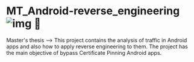# MT_Android-reverse_engineering  ![img](https://img.shields.io/badge/buhohacker-MT%20Android-blue) 🦉
Master's thesis --> This project contains the analysis of traffic in Android apps and also how to apply reverse engineering to them. The project has the main objective of bypass Certificate Pinning Android apps.
